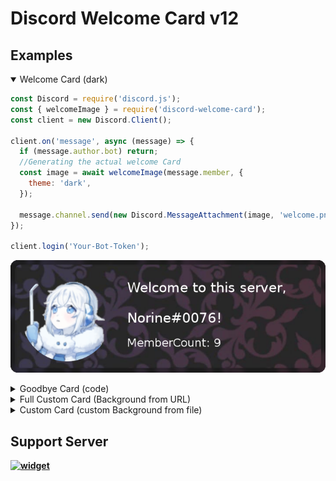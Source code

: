 # Discord Welcome Card v12

## Examples

<details open> 
    <summary> Welcome Card (dark) </summary>

```javascript
const Discord = require('discord.js');
const { welcomeImage } = require('discord-welcome-card');
const client = new Discord.Client();

client.on('message', async (message) => {
  if (message.author.bot) return;
  //Generating the actual welcome Card
  const image = await welcomeImage(message.member, {
    theme: 'dark',
  });

  message.channel.send(new Discord.MessageAttachment(image, 'welcome.png'));
});

client.login('Your-Bot-Token');
```

![Image](examples/dark_welcome.png)

</details>

<details> <summary> Goodbye Card (code) </summary>

```javascript
const Discord = require('discord.js');
const { goodbyeImage } = require('discord-welcome-card');
const client = new Discord.Client();

client.on('message', async (message) => {
  if (message.author.bot) return;
  //Generating the actual goodbye Card
  const image = await goodbyeImage(message.member, { theme: 'code' });

  message.channel.send(new Discord.MessageAttachment(image, 'goodbye.png'));
});

client.login('Your-Bot-Token');
```

![Image](examples/code_goodbye.png)

</details>

<details><summary> Full Custom Card (Background from URL) </summary>

```javascript
const Discord = require('discord.js');
const { drawCard } = require('discord-welcome-card');
const client = new Discord.Client();

client.on('message', async (message) => {
  if (message.author.bot) return;
  //Generating the actual custom Card
  const image = await drawCard({
    theme: 'circuit',
    text: {
      title: 'Hellloo',
      text: message.author.tag,
      subtitle: 'please read the Rules',
      color: `#88f`,
    },
    avatar: {
      image: message.author.displayAvatarURL({ extension: 'png' }),
      outlineWidth: 5,
      outlineColor: new Gradient('linear', [0, '#33f'], [1, '#f33']),
    },
    background: 'https://i.imgur.com/ea9PB3H.png',
    blur: 1,
    border: true,
    rounded: true,
  });
  message.channel.send(new Discord.MessageAttachment(image, 'custom.png'));
});

client.login('Your-Bot-Token');
```

![Image](examples/fullCustom.png)

</details>

<details> <summary> Custom Card (custom Background from file) </summary>
folder strcuture:

```
folder
|-index.js
|-image.png
```

```javascript
const Discord = require('discord.js');
const { drawCard } = require('discord-welcome-card');
const client = new Discord.Client();

client.on('message', async (message) => {
  if (message.author.bot) return;
  //Generating the actual custom Card
  const image = await drawCard({
    text: {
      title: 'Title',
      text: 'Text',
      subtitle: 'Subtitle',
      color: new Gradient(
        'linear',
        {
          color: '#4287f5',
          offset: 1,
        },
        {
          color: '#f5426f',
          offset: 0,
        }
      ),
    },
    avatar: {
      image: message.member.user.avatarURL({ extension: 'png' }),
    },
    background: './image.png',
    blur: true,
    border: true,
    rounded: true,
  });
  message.channel.send(new Discord.MessageAttachment(image, 'custom.png'));
});

client.login('Your-Bot-Token');
```

</details>

## Support Server

**[![widget](https://discord.com/api/guilds/553942677117337600/widget.png?style=banner2)](https://discord.gg/Emk2udJ)**
